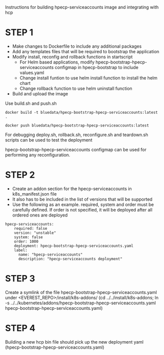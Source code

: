 Instructions for building hpecp-serviceaccounts image and integrating with hcp

# STEP 1
* Make changes to Dockerfile to include any additional packages
* Add any templates files that will be required to bootstrap the application
* Modify install, reconfig and rollback functions in startscript
  - For Helm based applications, modify hpecp-bootstrap-hpecp-serviceaccounts configmap in hpecp-bootstrap to include
  values.yaml
  - Change install funtion to use helm install function to install the helm chart
  - Change rollback function to use helm uninstall function
* Build and upload the image

Use build.sh and push.sh

```docker build -t bluedata/hpecp-bootstrap-hpecp-serviceaccounts:latest .```

```docker push bluedata/hpecp-bootstrap-hpecp-serviceaccounts:latest```

For debugging
deploy.sh, rollback.sh, reconfigure.sh and teardown.sh scripts can be used to test the deployment

hpecp-bootstrap-hpecp-serviceaccounts configmap can be used for performing any reconfiguration.


# STEP 2
* Create an addon section for the hpecp-serviceaccounts in k8s_manifest.json file
* It also has to be included in the list of versions that will be supported
* Use the following as an example. required, system and order must be carefully defined.
  If order is not specified, it will be deployed after all ordered ones are deployed
```
hpecp-serviceaccounts:
    required: false
    version: "unstable"
    system: false
    order: 1000
    deployment: hpecp-bootstrap-hpecp-serviceaccounts.yaml
    label:
      name: "hpecp-serviceaccounts"
      description: "hpecp-serviceaccounts deployment"
```

# STEP 3
Create a symlink of the file hpecp-bootstrap-hpecp-serviceaccounts.yaml under <EVEREST_REPO>/install/k8s-addons/
(cd ../../install/k8s-addons; ln -s ../../kubernetes/addons/hpecp-bootstrap-hpecp-serviceaccounts.yaml hpecp-bootstrap-hpecp-serviceaccounts.yaml)

# STEP 4
Building a new hcp bin file should pick up the new deployment yaml (hpecp-bootstrap-hpecp-serviceaccounts.yaml)
